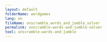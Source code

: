 ```yaml
---
layout: default
folderName: wordgames
lang: en
fileName: unscramble_words_and_jumble_solver
permalink: unscramble-words-and-jumble-solver
tool: unscramble-words-and-jumble
---
```

